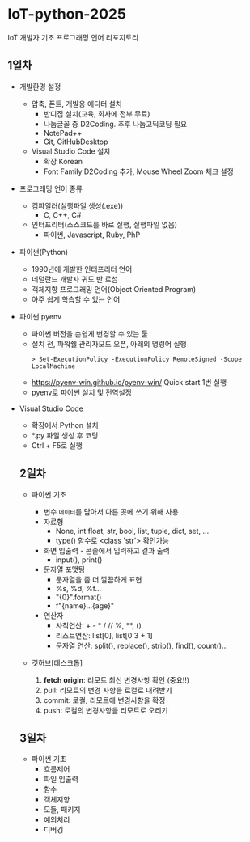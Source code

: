 # IoT-python-2025
IoT 개발자 기초 프로그래밍 언어 리포지토리

## 1일차
- 개발환경 설정
    - 압축, 폰트, 개발용 에디터 설치
        - 반디집 설치(교육, 회사에 전부 무료)
        - 나눔글꼴 중 D2Coding. 추후 나눔고딕코딩 필요
        - NotePad++
        - Git, GitHubDesktop
    - Visual Studio Code 설치
        - 확장 Korean
        - Font Family D2Coding 추가, Mouse Wheel Zoom 체크 설정 
- 프로그래밍 언어 종류
    - 컴파일러(실행파일 생성(.exe))  
        - C, C++, C#
    - 인터프리터(소스코드를 바로 실행, 실행파일 없음)
        - 파이썬, Javascript, Ruby, PhP

- 파이썬(Python)
    - 1990년에 개발한 인터프리터 언어
    - 네덜란드 개발자 귀도 반 로섬
    - 객체지향 프로그래밍 언어(Object Oriented Program)
    - 아주 쉽게 학습할 수 있는 언어

- 파이썬 pyenv
    - 파이썬 버전을 손쉽게 변경할 수 있는 툴
    - 설치 전, 파워쉘 관리자모드 오픈, 아래의 명령어 실행
        ```shell
        > Set-ExecutionPolicy -ExecutionPolicy RemoteSigned -Scope LocalMachine
        ```
    - https://pyenv-win.github.io/pyenv-win/ Quick start 1번 실행
    - pyenv로 파이썬 설치 및 전역설정

- Visual Studio Code
    - 확장에서 Python 설치
    - *.py 파일 생성 후 코딩
    - Ctrl + F5로 실행

    ## 2일차
    - 파이썬 기초
        - 변수
            `데이터`를 담아서 다른 곳에 쓰기 위해 사용
        - 자료형
            - None, int float, str, bool, list, tuple, dict, set, ...
            - type() 함수로 <class 'str'> 확인가능 
        - 화면 입출력 - 콘솔에서 입력하고 결과 출력
            - input(), print()
        - 문자열 포맷팅
            - 문자열을 좀 더 깔끔하게 표현
            - %s, %d, %f...
            - "{0}".format()
            - f"{name}...{age}"
        - 연산자
            - 사칙연산: + - * / // %, **, ()
            - 리스트연산: list[0], list[0:3 + 1]
            - 문자열 연산: split(), replace(), strip(), find(), count()...


    - 깃허브[데스크톱]
        1. **fetch origin**: 리모트 최신 변경사항 확인 (중요!!)
        2. pull: 리모트의 변경 사항을 로컬로 내려받기
        3. commit: 로컬, 리모트에 변경사항을 확정
        4. push: 로컬의 변경사항을 리모트로 오리기

  ## 3일차
  - 파이썬 기초
    - 흐름제어
    - 파일 입출력
    - 함수
    - 객체지향
    - 모듈, 패키지
    - 예외처리
    - 디버깅
